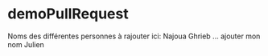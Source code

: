 # demoPullRequest
Noms des différentes personnes à rajouter ici:
Najoua Ghrieb
...
ajouter mon nom Julien 

